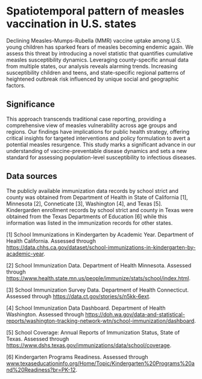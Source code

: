 #  Spatiotemporal pattern of measles vaccination in U.S. states

Declining Measles-Mumps-Rubella (MMR) vaccine uptake among U.S. young children has sparked fears of measles becoming endemic again. We assess this threat by introducing a novel statistic that quantifies cumulative measles susceptibility dynamics. Leveraging county-specific annual data from multiple states, our analysis reveals alarming trends. Increasing susceptibility  children and teens, and state-specific regional patterns of heightened outbreak risk influenced by unique social and geographic factors. 

## Significance
This approach transcends traditional case reporting, providing a comprehensive view of measles vulnerability across age groups and regions. Our findings have implications for public health strategy, offering critical insights for targeted interventions and policy formulation to avert a potential measles resurgence. This study marks a significant advance in our understanding of vaccine-preventable disease dynamics and sets a new standard for assessing population-level susceptibility to infectious diseases.

## Data sources
The publicly available immunization data records by school strict and county was obtained from Department of Health in State of California [1], Minnesota [2], Conneticate [3], Washington [4], and Texas [5]. Kindergarden enrollment records by school strict and county in Texas were obtained from the Texas Departments of Education [6] while this information was listed in the immunization records for other states.

[1] School Immunizations in Kindergarten by Academic Year. Department of Health California. Assessed through https://data.chhs.ca.gov/dataset/school-immunizations-in-kindergarten-by-academic-year.

[2] School Immunization Data. Department of Health Minnesota. Assessed through https://www.health.state.mn.us/people/immunize/stats/school/index.html. 

[3] School Immunization Survey Data. Department of Health Connecticut. Assessed through https://data.ct.gov/stories/s/n5kk-6ext.

[4] School Immunization Data Dashboard. Department of Health Washington. Assessed through https://doh.wa.gov/data-and-statistical-reports/washington-tracking-network-wtn/school-immunization/dashboard.

[5] School Coverage: Annual Reports of Immunization Status, State of Texas. Assessed through https://www.dshs.texas.gov/immunizations/data/school/coverage.

[6] Kindergarten Programs Readiness. Assessed through www.texaseducationinfo.org/Home/Topic/Kindergarten%20Programs%20and%20Readiness?br=PK-12.
